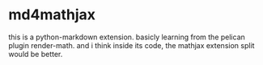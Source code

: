 # md4mathjax
this is a python-markdown extension. basicly learning from the pelican plugin render-math. and i think inside its code, the mathjax extension split would be better.
